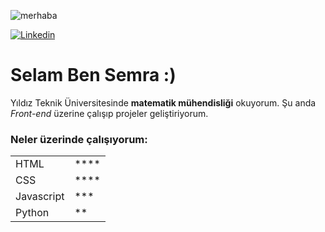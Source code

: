 

![merhaba](https://encrypted-tbn0.gstatic.com/images?q=tbn:ANd9GcQB5FdPWil_ZyEB-xKeI19R0XVBpegNUzq2dw&usqp=CAU)

[![Linkedin](https://fontawesome.com/icons/linkedin-in?style=brands)](https://www.linkedin.com/in/semra-uysal-841058273/)





# Selam Ben Semra :)

Yıldız Teknik Üniversitesinde **matematik mühendisliği** okuyorum. Şu anda *Front-end* üzerine çalışıp projeler geliştiriyorum.


### Neler üzerinde çalışıyorum:

|  | |
|--- | ----|
|HTML | ****|
|CSS | ****|
|Javascript|***|
|Python|**|



